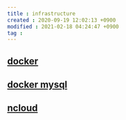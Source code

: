 ```yaml
---
title : infrastructure
created : 2020-09-19 12:02:13 +0900
modified : 2021-02-18 04:24:47 +0900
tag : 
---
```

## [docker](docker)
## [docker mysql](docker-mysql)
## [ncloud](ncloud)
